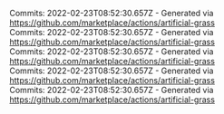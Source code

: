 Commits: 2022-02-23T08:52:30.657Z - Generated via https://github.com/marketplace/actions/artificial-grass
<br>
Commits: 2022-02-23T08:52:30.657Z - Generated via https://github.com/marketplace/actions/artificial-grass
<br>
Commits: 2022-02-23T08:52:30.657Z - Generated via https://github.com/marketplace/actions/artificial-grass
<br>
Commits: 2022-02-23T08:52:30.657Z - Generated via https://github.com/marketplace/actions/artificial-grass
<br>
Commits: 2022-02-23T08:52:30.657Z - Generated via https://github.com/marketplace/actions/artificial-grass
<br>

